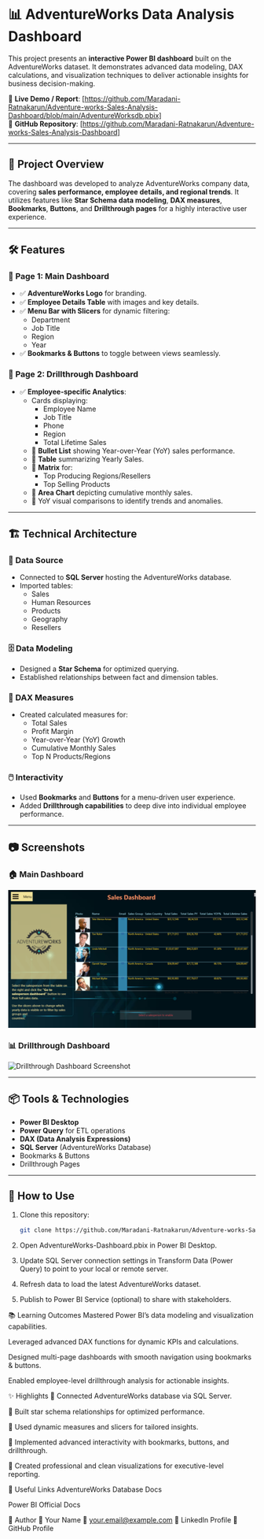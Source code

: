 
# 📊 AdventureWorks Data Analysis Dashboard

This project presents an **interactive Power BI dashboard** built on the AdventureWorks dataset. It demonstrates advanced data modeling, DAX calculations, and visualization techniques to deliver actionable insights for business decision-making.  

🔗 **Live Demo / Report**: [https://github.com/Maradani-Ratnakarun/Adventure-works-Sales-Analysis-Dashboard/blob/main/AdventureWorksdb.pbix]  
🔗 **GitHub Repository**: [https://github.com/Maradani-Ratnakarun/Adventure-works-Sales-Analysis-Dashboard]  

---

## 🚀 Project Overview

The dashboard was developed to analyze AdventureWorks company data, covering **sales performance, employee details, and regional trends**. It utilizes features like **Star Schema data modeling**, **DAX measures**, **Bookmarks**, **Buttons**, and **Drillthrough pages** for a highly interactive user experience.

---

## 🛠️ Features

### 🌟 Page 1: Main Dashboard
- ✅ **AdventureWorks Logo** for branding.
- ✅ **Employee Details Table** with images and key details.
- ✅ **Menu Bar with Slicers** for dynamic filtering:
  - Department
  - Job Title
  - Region
  - Year
- ✅ **Bookmarks & Buttons** to toggle between views seamlessly.

### 🌟 Page 2: Drillthrough Dashboard
- ✅ **Employee-specific Analytics**:
  - Cards displaying:
    - Employee Name
    - Job Title
    - Phone
    - Region
    - Total Lifetime Sales
  - 📌 **Bullet List** showing Year-over-Year (YoY) sales performance.
  - 📌 **Table** summarizing Yearly Sales.
  - 📌 **Matrix** for:
    - Top Producing Regions/Resellers
    - Top Selling Products
  - 📌 **Area Chart** depicting cumulative monthly sales.
  - 📌 YoY visual comparisons to identify trends and anomalies.

---

## 🏗️ Technical Architecture

### 📡 Data Source
- Connected to **SQL Server** hosting the AdventureWorks database.
- Imported tables:
  - Sales
  - Human Resources
  - Products
  - Geography
  - Resellers

### 🗄️ Data Modeling
- Designed a **Star Schema** for optimized querying.
- Established relationships between fact and dimension tables.

### 📐 DAX Measures
- Created calculated measures for:
  - Total Sales
  - Profit Margin
  - Year-over-Year (YoY) Growth
  - Cumulative Monthly Sales
  - Top N Products/Regions

### 🖱️ Interactivity
- Used **Bookmarks** and **Buttons** for a menu-driven user experience.
- Added **Drillthrough capabilities** to deep dive into individual employee performance.

---

## 📷 Screenshots

### 🏠 Main Dashboard  
![Main Dashboard Screenshot](Home.png)

### 📊 Drillthrough Dashboard  
![Drillthrough Dashboard Screenshot]()

---

## 📦 Tools & Technologies
- **Power BI Desktop**
- **Power Query** for ETL operations
- **DAX (Data Analysis Expressions)**
- **SQL Server** (AdventureWorks Database)
- Bookmarks & Buttons
- Drillthrough Pages

---

## 📝 How to Use

1. Clone this repository:
   ```bash
   git clone https://github.com/Maradani-Ratnakarun/Adventure-works-Sales-Analysis-Dashboard.git

1. Open AdventureWorks-Dashboard.pbix in Power BI Desktop.

2. Update SQL Server connection settings in Transform Data (Power Query) to point to your local or remote server.

3. Refresh data to load the latest AdventureWorks dataset.

4. Publish to Power BI Service (optional) to share with stakeholders.

📚 Learning Outcomes
Mastered Power BI’s data modeling and visualization capabilities.

Leveraged advanced DAX functions for dynamic KPIs and calculations.

Designed multi-page dashboards with smooth navigation using bookmarks & buttons.

Enabled employee-level drillthrough analysis for actionable insights.

✨ Highlights
📌 Connected AdventureWorks database via SQL Server.

📌 Built star schema relationships for optimized performance.

📌 Used dynamic measures and slicers for tailored insights.

📌 Implemented advanced interactivity with bookmarks, buttons, and drillthrough.

📌 Created professional and clean visualizations for executive-level reporting.

🔗 Useful Links
AdventureWorks Database Docs

Power BI Official Docs

📣 Author
👤 Your Name
📧 your.email@example.com
🔗 LinkedIn Profile
🔗 GitHub Profile


